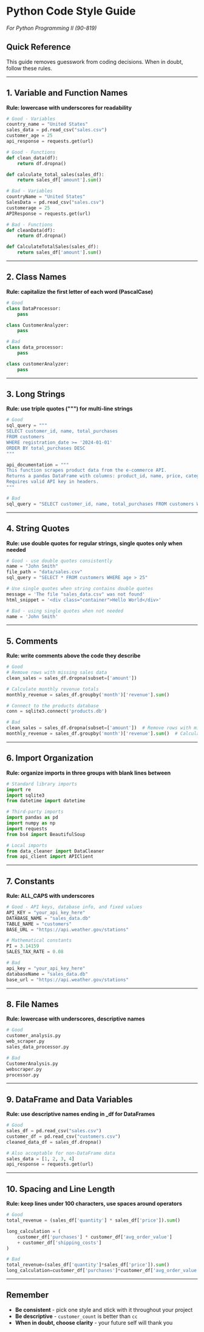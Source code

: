 # Python Code Style Guide
*For Python Programming II (90-819)*

## Quick Reference
This guide removes guesswork from coding decisions. When in doubt, follow these rules.

---

## 1. Variable and Function Names
**Rule: lowercase with underscores for readability**

```python
# Good - Variables
country_name = "United States"
sales_data = pd.read_csv("sales.csv")
customer_age = 25
api_response = requests.get(url)

# Good - Functions
def clean_data(df):
    return df.dropna()

def calculate_total_sales(sales_df):
    return sales_df['amount'].sum()

# Bad - Variables
countryName = "United States"
SalesData = pd.read_csv("sales.csv")
customerage = 25
APIResponse = requests.get(url)

# Bad - Functions
def cleanData(df):
    return df.dropna()

def CalculateTotalSales(sales_df):
    return sales_df['amount'].sum()
```

---

## 2. Class Names
**Rule: capitalize the first letter of each word (PascalCase)**

```python
# Good
class DataProcessor:
    pass

class CustomerAnalyzer:
    pass

# Bad
class data_processor:
    pass

class customerAnalyzer:
    pass
```

---

## 3. Long Strings
**Rule: use triple quotes (""") for multi-line strings**

```python
# Good
sql_query = """
SELECT customer_id, name, total_purchases
FROM customers 
WHERE registration_date >= '2024-01-01'
ORDER BY total_purchases DESC
"""

api_documentation = """
This function scrapes product data from the e-commerce API.
Returns a pandas DataFrame with columns: product_id, name, price, category.
Requires valid API key in headers.
"""

# Bad
sql_query = "SELECT customer_id, name, total_purchases FROM customers WHERE registration_date >= '2024-01-01' ORDER BY total_purchases DESC"
```

---

## 4. String Quotes
**Rule: use double quotes for regular strings, single quotes only when needed**

```python
# Good - use double quotes consistently
name = "John Smith"
file_path = "data/sales.csv"
sql_query = "SELECT * FROM customers WHERE age > 25"

# Use single quotes when string contains double quotes
message = 'The file "sales_data.csv" was not found'
html_snippet = '<div class="container">Hello World</div>'

# Bad - using single quotes when not needed
name = 'John Smith'
```

---

## 5. Comments
**Rule: write comments above the code they describe**

```python
# Good
# Remove rows with missing sales data
clean_sales = sales_df.dropna(subset=['amount'])

# Calculate monthly revenue totals
monthly_revenue = sales_df.groupby('month')['revenue'].sum()

# Connect to the products database
conn = sqlite3.connect('products.db')

# Bad
clean_sales = sales_df.dropna(subset=['amount'])  # Remove rows with missing sales data
monthly_revenue = sales_df.groupby('month')['revenue'].sum()  # Calculate monthly revenue totals
```

---

## 6. Import Organization
**Rule: organize imports in three groups with blank lines between**

```python
# Standard library imports
import re
import sqlite3
from datetime import datetime

# Third-party imports
import pandas as pd
import numpy as np
import requests
from bs4 import BeautifulSoup

# Local imports
from data_cleaner import DataCleaner
from api_client import APIClient
```

---

## 7. Constants
**Rule: ALL_CAPS with underscores**

```python
# Good - API keys, database info, and fixed values
API_KEY = "your_api_key_here"
DATABASE_NAME = "sales_data.db"
TABLE_NAME = "customers"
BASE_URL = "https://api.weather.gov/stations"

# Mathematical constants
PI = 3.14159
SALES_TAX_RATE = 0.08

# Bad
api_key = "your_api_key_here"
databaseName = "sales_data.db"
base_url = "https://api.weather.gov/stations"
```

---

## 8. File Names
**Rule: lowercase with underscores, descriptive names**

```python
# Good
customer_analysis.py
web_scraper.py
sales_data_processor.py

# Bad
CustomerAnalysis.py
webscraper.py
processor.py
```

---

## 9. DataFrame and Data Variables
**Rule: use descriptive names ending in _df for DataFrames**

```python
# Good
sales_df = pd.read_csv("sales.csv")
customer_df = pd.read_csv("customers.csv")
cleaned_data_df = sales_df.dropna()

# Also acceptable for non-DataFrame data
sales_data = [1, 2, 3, 4]
api_response = requests.get(url)
```

---

## 10. Spacing and Line Length
**Rule: keep lines under 100 characters, use spaces around operators**

```python
# Good
total_revenue = (sales_df['quantity'] * sales_df['price']).sum()

long_calculation = (
    customer_df['purchases'] * customer_df['avg_order_value'] 
    + customer_df['shipping_costs']
)

# Bad
total_revenue=(sales_df['quantity']*sales_df['price']).sum()
long_calculation=customer_df['purchases']*customer_df['avg_order_value']+customer_df['shipping_costs']
```

---

## Remember
- **Be consistent** - pick one style and stick with it throughout your project
- **Be descriptive** - `customer_count` is better than `cc` 
- **When in doubt, choose clarity** - your future self will thank you
